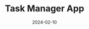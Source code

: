 ---
title: "Task Manager App"
date: 2024-02-10
image: "/images/projects/taskmanager-screenshot.jpg"
description: "A full-stack task management application with user authentication, real-time updates, and a clean interface. Helps users organize projects and track progress effectively."
tags: ["React", "Node.js", "MongoDB", "Express"]
sourceUrl: "https://github.com/yourusername/task-manager"
liveUrl: "https://task-app-demo.netlify.app"
weight: 2
---